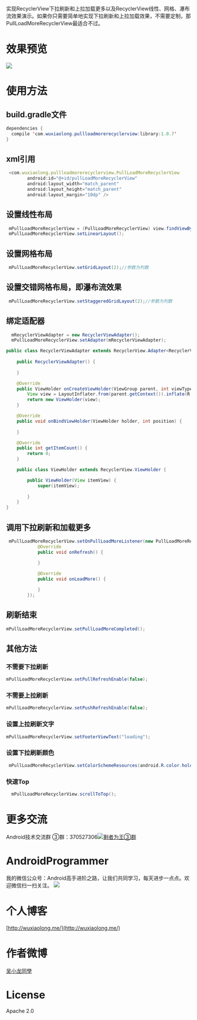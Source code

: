 实现RecyclerView下拉刷新和上拉加载更多以及RecyclerView线性、网格、瀑布流效果演示。如果你只需要简单地实现下拉刷新和上拉加载效果，不需要定制，那PullLoadMoreRecyclerView最适合不过。

# 效果预览
![](https://github.com/WuXiaolong/PullLoadMoreRecyclerView/raw/master/screenshots/screenshots.gif)


# 使用方法
## build.gradle文件
```java
dependencies {
  compile 'com.wuxiaolong.pullloadmorerecyclerview:library:1.0.7'
}
```
## xml引用
```js
 <com.wuxiaolong.pullloadmorerecyclerview.PullLoadMoreRecyclerView
        android:id="@+id/pullLoadMoreRecyclerView"
        android:layout_width="match_parent"
        android:layout_height="match_parent"
        android:layout_margin="10dp" />
```
## 设置线性布局
```java
 mPullLoadMoreRecyclerView = (PullLoadMoreRecyclerView) view.findViewById(R.id.pullLoadMoreRecyclerView);
 mPullLoadMoreRecyclerView.setLinearLayout();
```
## 设置网格布局
```java
 mPullLoadMoreRecyclerView.setGridLayout(2);//参数为列数
```
## 设置交错网格布局，即瀑布流效果
```java
 mPullLoadMoreRecyclerView.setStaggeredGridLayout(2);//参数为列数
```
## 绑定适配器
```java
  mRecyclerViewAdapter = new RecyclerViewAdapter();
  mPullLoadMoreRecyclerView.setAdapter(mRecyclerViewAdapter);

public class RecyclerViewAdapter extends RecyclerView.Adapter<RecyclerViewAdapter.ViewHolder> {
 
    public RecyclerViewAdapter() {
       
    }

    @Override
    public ViewHolder onCreateViewHolder(ViewGroup parent, int viewType) {
        View view = LayoutInflater.from(parent.getContext()).inflate(R.layout.recycler_view_item, parent, false);
        return new ViewHolder(view);
    }

    @Override
    public void onBindViewHolder(ViewHolder holder, int position) {
      
    }

    @Override
    public int getItemCount() {
        return 0;
    }

    public class ViewHolder extends RecyclerView.ViewHolder {     

        public ViewHolder(View itemView) {
            super(itemView);
           
        }
    }
}
```
## 调用下拉刷新和加载更多
```java
 mPullLoadMoreRecyclerView.setOnPullLoadMoreListener(new PullLoadMoreRecyclerView.PullLoadMoreListener() {
            @Override
            public void onRefresh() {
                
            }

            @Override
            public void onLoadMore() {               

            }
        });
```
## 刷新结束
```java
mPullLoadMoreRecyclerView.setPullLoadMoreCompleted();
```
## 其他方法
### 不需要下拉刷新
```java
mPullLoadMoreRecyclerView.setPullRefreshEnable(false);
```
### 不需要上拉刷新
```java
mPullLoadMoreRecyclerView.setPushRefreshEnable(false);
```
### 设置上拉刷新文字
```java
mPullLoadMoreRecyclerView.setFooterViewText("loading");
```
### 设置下拉刷新颜色
```java
 mPullLoadMoreRecyclerView.setColorSchemeResources(android.R.color.holo_red_dark,android.R.color.holo_blue_dark);
```
### 快速Top
```java
  mPullLoadMoreRecyclerView.scrollToTop();
```
# 更多交流
Android技术交流群
③群：370527306<a target="_blank" href="http://shang.qq.com/wpa/qunwpa?idkey=0a992ba077da4c8325cbfef1c9e81f0443ffb782a0f2135c1a8f7326baac58ac"><img border="0" src="http://pub.idqqimg.com/wpa/images/group.png" alt="剩者为王③群" title="剩者为王③群"></a>

# AndroidProgrammer
我的微信公众号：Android高手进阶之路，让我们共同学习，每天进步一点点。欢迎微信扫一扫关注。
![](http://7q5c2h.com1.z0.glb.clouddn.com/qrcode_AndroidProgrammer.jpg)

# 个人博客
[http://wuxiaolong.me/](http://wuxiaolong.me/)

# 作者微博
[吴小龙同學](http://weibo.com/u/2175011601)

# License
Apache 2.0
